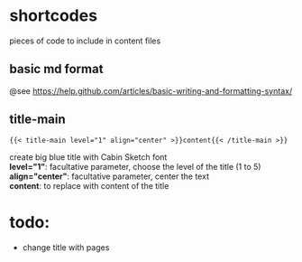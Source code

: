 # shortcodes
pieces of code to include in content files

## basic md format
@see https://help.github.com/articles/basic-writing-and-formatting-syntax/

## title-main
```
{{< title-main level="1" align="center" >}}content{{< /title-main >}}
```
create big blue title with Cabin Sketch font\
**level="1"**: facultative parameter, choose the level of the title (1 to 5)\
**align="center"**: facultative parameter, center the text\
**content**: to replace with content of the title

# todo:

* change title with pages